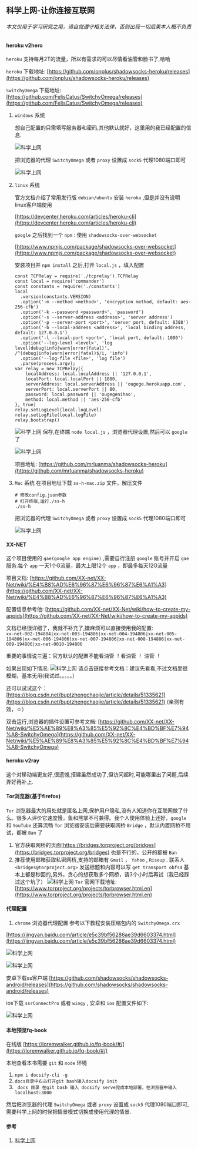## 科学上网-让你连接互联网

###### 本文仅用于学习研究之用，请自觉遵守相关法律，否则出现一切后果本人概不负责

#### heroku v2hero
`heroku` 支持每月2T的流量，所以有需求的可以尽情看油管和脸书了,哈哈

`heroku` 下载地址: [https://github.com/onplus/shadowsocks-heroku/releases](https://github.com/onplus/shadowsocks-heroku/releases)

`SwitchyOmega` 下载地址: [https://github.com/FelisCatus/SwitchyOmega/releases](https://github.com/FelisCatus/SwitchyOmega/releases)

1. `windows` 系统

    想自己配置的只需填写服务器和密码,其他默认就好，这里用的我已经配置的信息.

    ![科学上网](/images/linux/科学上网-让你连接互联网/internet_01.png "科学上网")

    把浏览器的代理 `SwitchyOmega` 或者 `proxy` 设置成 `sock5` 代理1080端口即可

    ![科学上网](/images/linux/科学上网-让你连接互联网/internet_02.png "科学上网")

1. `linux` 系统

    官方文档介绍了常用发行版 `debian/ubuntu` 安装 `heroku` ,但是并没有说明linux客户端使用

    [https://devcenter.heroku.com/articles/heroku-cli](https://devcenter.heroku.com/articles/heroku-cli)

    `google` 之后找到一个 `npm` : 使用 `shadowsocks-over-websocket`

    [https://www.npmjs.com/package/shadowsocks-over-websocket](https://www.npmjs.com/package/shadowsocks-over-websocket)

    安装项目并 `npm install` 之后,打开 `local.js` ，填入配置

    ```JS
    const TCPRelay = require('./tcprelay').TCPRelay
    const local = require('commander')
    const constants = require('./constants')
    local
      .version(constants.VERSION)
      .option('-m --method <method>', 'encryption method, default: aes-256-cfb')
      .option('-k --password <password>', 'password')
      .option('-s --server-address <address>', 'server address')
      .option('-p --server-port <port>', 'server port, default: 8388')
      .option('-b --local-address <address>', 'local binding address, default: 127.0.0.1')
      .option('-l --local-port <port>', 'local port, default: 1080')
      .option('--log-level <level>', 'log level(debug|info|warn|error|fatal)', /^(debug|info|warn|error|fatal)$/i, 'info')
      .option('--log-file <file>', 'log file')
      .parse(process.argv);
    var relay = new TCPRelay({
        localAddress: local.localAddress || '127.0.0.1',
        localPort: local.localPort || 1080,
        serverAddress: local.serverAddress || 'ougege.herokuapp.com',
        serverPort: local.serverPort || 80,
        password: local.password || 'ougegenihao',
        method: local.method || 'aes-256-cfb'
    }, true)
    relay.setLogLevel(local.logLevel)
    relay.setLogFile(local.logFile)
    relay.bootstrap()
    ```

    ![科学上网](/images/linux/科学上网-让你连接互联网/internet_03.png "科学上网")
    保存,在终端 `node local.js` ，浏览器代理设置,然后可以 `google` 了

    ![科学上网](/images/linux/科学上网-让你连接互联网/internet_04.png "科学上网")

    项目地址: [https://github.com/mrluanma/shadowsocks-heroku](https://github.com/mrluanma/shadowsocks-heroku)


1. `Mac` 系统
  在项目地址下载 `ss-h-mac.zip` 文件，解压文件

    ```Shell
    # 修改config.json参数
    # 打开终端,运行./ss-h
    ./ss-h
    ```

    把浏览器的代理 `SwitchyOmega` 或者 `proxy` 设置成 `sock5` 代理1080端口即可

    ![科学上网](/images/linux/科学上网-让你连接互联网/internet_02.png "科学上网")

#### XX-NET
这个项目使用的 `gae(google app engine)` ,需要自行注册 `google` 账号并开启 `gae` 服务.每个 `app` 一天1个G流量，最大上限12个 `app` ，即最多每天12G流量

项目文档: [https://github.com/XX-net/XX-Net/wiki/%E4%B8%AD%E6%96%87%E6%96%87%E6%A1%A3](https://github.com/XX-net/XX-Net/wiki/%E4%B8%AD%E6%96%87%E6%96%87%E6%A1%A3)

配置信息参考他: [https://github.com/XX-net/XX-Net/wiki/how-to-create-my-appids](https://github.com/XX-net/XX-Net/wiki/how-to-create-my-appids)

文档已经很详细了，我就不补充了,嫌麻烦可以直接使用我的配置:   
`xx-net-002-194804|xx-net-003-194806|xx-net-004-194806|xx-net-005-194806|xx-net-006-194806|xx-net-007-194806|xx-net-008-194806|xx-net-009-194806|xx-net-0010-194806`

重要的事情说三遍：官方默认的配置不能看油管 ！看油管 ！ 油管 ！

如果出现如下情况:
![科学上网](/images/linux/科学上网-让你连接互联网/internet_05.png "科学上网")
请点击链接参考文档：建议先看看,不过文档里很模糊，基本无用(我试过。。。。。）

还可以试试这个：[https://blog.csdn.net/buptzhengchaojie/article/details/51335621](https://blog.csdn.net/buptzhengchaojie/article/details/51335621)  (亲测有效，☺）

双击运行,浏览器的插件设置可参考文档: [https://github.com/XX-net/XX-Net/wiki/%E5%AE%89%E8%A3%85%E5%92%8C%E4%BD%BF%E7%94%A8-SwitchyOmega](https://github.com/XX-net/XX-Net/wiki/%E5%AE%89%E8%A3%85%E5%92%8C%E4%BD%BF%E7%94%A8-SwitchyOmega) 

#### heroku v2ray
这个对移动端更友好,很遗憾,搭建虽然成功了,但访问超时,可能哪里出了问题,后续弄好再补上.

#### Tor浏览器(基于firefox)
`Tor` 浏览器最大的用处就是匿名上网,保护用户隐私,没有人知道你在互联网做了什么。很多人评价它速度慢，鱼和熊掌不可兼得。我个人使用体验上还好，`google` 和 `YouTube` 还算流畅
`Tor` 浏览器安装后需要获取网桥 `Bridge` ，默认内置网桥不用试，都被 `Ban` 了
1. 官方获取网桥的页面[https://bridges.torproject.org/bridges](https://bridges.torproject.org/bridges) 也是不行的，公开的都被 `Ban`
1. 推荐使用邮箱获取私密网桥,支持的邮箱有 `Gmail` ， `Yahoo` , `Riseup` . 联系人 `<bridges@torproject.org>`
发送标题和内容可以写 `get transport obfs4`  基本上都是秒回的,另外，贪心的想获取多个网桥，请3个小时后再试（我已经踩过这个坑了）
![科学上网](/images/linux/科学上网-让你连接互联网/internet_06.png "科学上网")
`Tor` 官网下载地址: [https://www.torproject.org/projects/torbrowser.html.en](https://www.torproject.org/projects/torbrowser.html.en)

#### 代理配置
1. `chrome` 浏览器代理配置
参考以下教程安装压缩包内的 `SwitchyOmega.crx`

[https://jingyan.baidu.com/article/e5c39bf56286ae39d6603374.html](https://jingyan.baidu.com/article/e5c39bf56286ae39d6603374.html)

![科学上网](/images/linux/科学上网-让你连接互联网/internet_07.png "科学上网")

![科学上网](/images/linux/科学上网-让你连接互联网/internet_08.jpg "科学上网")

安卓下载ss客户端
[https://github.com/shadowsocks/shadowsocks-android/releases](https://github.com/shadowsocks/shadowsocks-android/releases)

ios下载 `ssrConnectPro` 或者 `wingy` ,
安卓和 `ios` 配置文件如下:

![科学上网](/images/linux/科学上网-让你连接互联网/internet_09.png "科学上网")

#### 本地预览fq-book
在线版 [https://loremwalker.github.io/fq-book/#/](https://loremwalker.github.io/fq-book/#/)

本地查看本书需要 `git` 和 `node` 环境
1. `npm i docsify-cli -g`
1. `docs目录中右击打开git bash输入docsify init`
1. ` docs 目录 在git bash 输入 docsify serve完成本地部署，在浏览器中输入localhost:3000`

然后把浏览器的代理 `SwitchyOmega` 或者 `proxy` 设置成 `sock5` 代理1080端口即可,需要科学上网的时候把情景模式切换成使用代理的情景.



#### 参考
1. [科学上网](https://github.com/loremwalker/fq-book)
